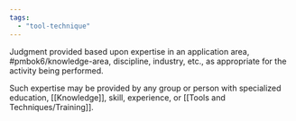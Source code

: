 ```yaml
---
tags:
  - "tool-technique"
---
```

Judgment provided based upon expertise in an application area, #pmbok6/knowledge-area, discipline, industry, etc., as appropriate for the activity being performed.

Such expertise may be provided by any group or person with specialized education, [[Knowledge]], skill, experience, or [[Tools and Techniques/Training]].
